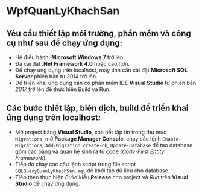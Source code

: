 # WpfQuanLyKhachSan
## Yêu cầu thiết lập môi trường, phần mềm và công cụ như sau để chạy ứng dụng:
- Hệ điều hành: **Microsoft Windows 7** trở lên.
- Đã cài đặt **.Net Framework 4.0** hoặc cao hơn.
- Để chạy ứng dụng trên localhost, máy tính cần cài đặt **Microsoft SQL Server**
phiên bản từ *2014* trở lên.
- Để triển khai ứng dụng cần có phần mềm IDE **Visual Studio** từ phiên bản *2017* trở
lên để thực hiện Build và Run.
## Các bước thiết lập, biên dịch, build để triển khai ứng dụng trên localhost:
- Mở project bằng **Visual Studio**, xóa hết tập tin trong thư mục `Migrations`,
mở **Package Manager Console**, chạy các lệnh `Enable-Migrations`,
`Add-Migration create-db`, `Update-Database` để tạo database gồm các bảng và quan hệ sinh ra từ code (*Code-First Entity Framework*).
- Tiếp đó chạy các câu lệnh script trong file script
`SQLQueryQuanLyKhachSan.sql` để khởi tạo dữ liệu cho database.
- Tiếp theo thực hiện *Build* kiểu **Release** cho project và *Run* trên **Visual
Studio** để chạy ứng dụng.
